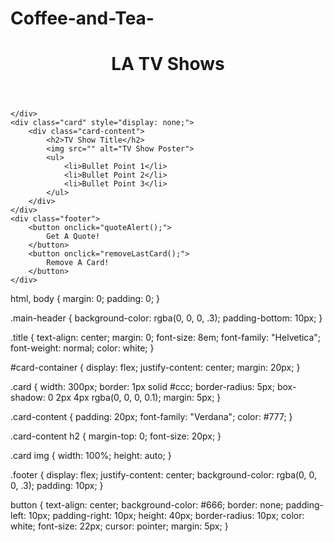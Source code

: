 # Coffee-and-Tea-
<!DOCTYPE html>
<html>

<head>
    <title>LA TV Shows | Home</title>
    <meta name="description" content="A Catalog of Shows Set in Los Angeles">
    <link rel="stylesheet" href="style.css" />
    <script type="text/javascript" src="scripts.js"></script>
</head>

<body>
    <header class="main-header">
        <h1 class="title">LA TV Shows</h1>
    </header>
    <div id="card-container">
        
    </div>
    <div class="card" style="display: none;">
        <div class="card-content">
            <h2>TV Show Title</h2>
            <img src="" alt="TV Show Poster">
            <ul>
                <li>Bullet Point 1</li>
                <li>Bullet Point 2</li>
                <li>Bullet Point 3</li>
            </ul>
        </div>
    </div>
    <div class="footer">
        <button onclick="quoteAlert();">
            Get A Quote!
        </button>
        <button onclick="removeLastCard();">
            Remove A Card!
        </button>
    </div>
</body>

</html>
html,
body {
    margin: 0;
    padding: 0;
}

.main-header {
    background-color: rgba(0, 0, 0, .3);
    padding-bottom: 10px;
}

.title {
    text-align: center;
    margin: 0;
    font-size: 8em;
    font-family: "Helvetica";
    font-weight: normal;
    color: white;
}

#card-container {
    display: flex;
    justify-content: center;
    margin: 20px;
}

.card {
    width: 300px;
    border: 1px solid #ccc;
    border-radius: 5px;
    box-shadow: 0 2px 4px rgba(0, 0, 0, 0.1);
    margin: 5px;
}

.card-content {
    padding: 20px;
    font-family: "Verdana";
    color: #777;
}

.card-content h2 {
    margin-top: 0;
    font-size: 20px;
}

.card img {
    width: 100%;
    height: auto;
}

.footer {
    display: flex;
    justify-content: center;
    background-color: rgba(0, 0, 0, .3);
    padding: 10px;
}

button {
    text-align: center;
    background-color: #666;
    border: none;
    padding-left: 10px;
    padding-right: 10px;
    height: 40px;
    border-radius: 10px;
    color: white;
    font-size: 22px;
    cursor: pointer;
    margin: 5px;
}
